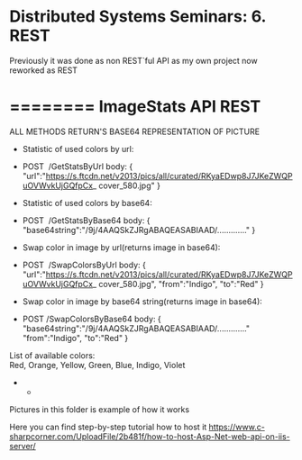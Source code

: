 Distributed Systems Seminars: 6. REST
========
Previously it was done as non REST`ful API as my own project
now reworked as REST

========
ImageStats API REST
========

ALL METHODS RETURN'S BASE64 REPRESENTATION OF PICTURE

- Statistic of used colors by url: 
- POST ​ /GetStatsByUrl body: { "url":"https://s.ftcdn.net/v2013/pics/all/curated/RKyaEDwp8J7JKeZWQPuOVWvkUjGQfpCx_ cover_580.jpg" } 

- Statistic of used colors by base64: 
- POST  ​ /GetStatsByBase64 body: { "base64string":"/9j/4AAQSkZJRgABAQEASABIAAD/............." } 

- Swap color in image by url(returns image in base64): 
- POST  ​ /SwapColorsByUrl body: { "url":"https://s.ftcdn.net/v2013/pics/all/curated/RKyaEDwp8J7JKeZWQPuOVWvkUjGQfpCx_ cover_580.jpg", "from":"Indigo", "to":"Red" } 

- Swap color in image by base64 string(returns image in base64): 
- POST /SwapColorsByBase64 body: { "base64string":"/9j/4AAQSkZJRgABAQEASABIAAD/............." "from":"Indigo", "to":"Red" } 
 
List of available colors:  
Red, Orange, Yellow, Green, Blue, Indigo, Violet 
 
- - 

Pictures in this folder is example of how it works

Here you can find step-by-step tutorial how to host it
https://www.c-sharpcorner.com/UploadFile/2b481f/how-to-host-Asp-Net-web-api-on-iis-server/


